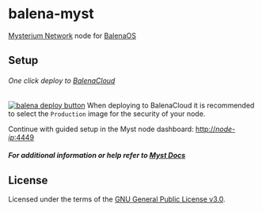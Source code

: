# balena-myst
[Mysterium Network](https://www.mysterium.network/) node for [BalenaOS](https://www.balena.io/os/)

## Setup
###### One click deploy to [BalenaCloud](https://www.balena.io/cloud)
[![balena deploy button](https://www.balena.io/deploy.svg)](https://dashboard.balena-cloud.com/deploy?repoUrl=https://github.com/otkd/balena-myst)
When deploying to BalenaCloud it is recommended to select the `Production` image for the security of your node.

Continue with guided setup in the Myst node dashboard: [http://*node-ip*:4449](http://*node-ip*:4449)

##### For additional information or help refer to [Myst Docs](https://docs.mysterium.network/)

## License
Licensed under the terms of the [GNU General Public License v3.0](./LICENSE).
